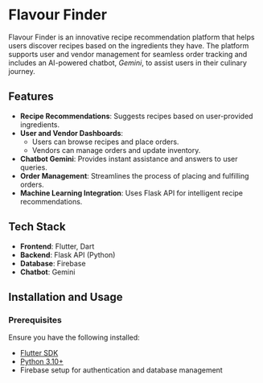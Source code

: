 # Flavour Finder  

Flavour Finder is an innovative recipe recommendation platform that helps users discover recipes based on the ingredients they have. The platform supports user and vendor management for seamless order tracking and includes an AI-powered chatbot, *Gemini*, to assist users in their culinary journey.  

## Features  

- **Recipe Recommendations**: Suggests recipes based on user-provided ingredients.  
- **User and Vendor Dashboards**:  
  - Users can browse recipes and place orders.  
  - Vendors can manage orders and update inventory.  
- **Chatbot Gemini**: Provides instant assistance and answers to user queries.  
- **Order Management**: Streamlines the process of placing and fulfilling orders.  
- **Machine Learning Integration**: Uses Flask API for intelligent recipe recommendations.  

## Tech Stack  

- **Frontend**: Flutter, Dart  
- **Backend**: Flask API (Python)  
- **Database**: Firebase  
- **Chatbot**: Gemini  

## Installation and Usage  

### Prerequisites  

Ensure you have the following installed:  
- [Flutter SDK](https://flutter.dev/docs/get-started/install)  
- [Python 3.10+](https://www.python.org/downloads/)  
- Firebase setup for authentication and database management 
